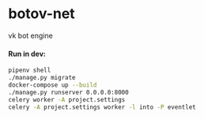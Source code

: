 # botov-net
vk bot engine

#### Run in dev:
```bash
pipenv shell
./manage.py migrate
docker-compose up --build
./manage.py runserver 0.0.0.0:8000
celery worker -A project.settings
celery -A project.settings worker -l into -P eventlet

```

